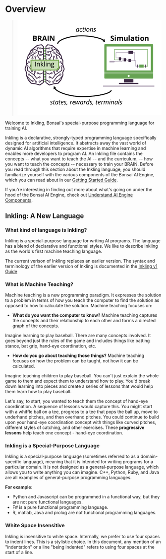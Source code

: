 # Overview

> ![Brain and Simulator][3]

Welcome to Inkling, Bonsai's special-purpose programming language for training AI.

Inkling is a declarative, strongly-typed programming language specifically designed for artificial intelligence. It abstracts away the vast world of dynamic AI algorithms that require expertise in machine learning and enables more developers to program AI. An Inkling file contains the concepts -- what you want to teach the AI -- and the curriculum, -- how you want to teach the concepts -- necessary to train your BRAIN. Before you read through this section about the Inkling language, you should familiarize yourself with the various components of the Bonsai AI Engine, which you can read about in our [Getting Started Guide][1].

If you're interesting in finding out more about what's going on under the hood of the Bonsai AI Engine, check out [Understand AI Engine Components][2].

## Inkling: A New Language

### What kind of language is Inkling?

Inkling is a special-purpose language for writing AI programs. The language has a blend of declarative and functional styles. We like to describe Inkling as the world's first machine teaching language.  

The current verison of Inkling replaces an earlier version. The syntax and terminology of the earlier version of Inkling is documented in the [Inkling v1 Guide][5]

### What is Machine Teaching?

Machine teaching is a new programming paradigm. It expresses the solution to a problem in terms of how you teach the computer to find the solution as opposed to how to calculate the solution. Machine teaching focuses on:

* **What do you want the computer to know?**
Machine teaching captures the concepts and their relationship to each other and forms a directed graph of the concepts.

Imagine learning to play baseball. There are many concepts involved. It goes beyond just the rules of the game and includes things like batting stance, bat grip, hand-eye coordination, etc.

* **How do you go about teaching those things?**
Machine teaching focuses on how the problem can be taught, not how it can be calculated.

Imagine teaching children to play baseball. You can't just explain the whole game to them and expect them to understand how to play. You'd break down learning into pieces and create a series of lessons that would help them learn how to play baseball.

Let's say, to start, you wanted to teach them the concept of hand-eye coordination. A sequence of lessons would capture this. You might start with a whiffle ball on a tee, progress to a tee that pops the ball up, move to underhand pitches, and then overhand pitches. You could continue to build upon your hand-eye coordination concept with things like curved pitches, different styles of catching, and other exercises. These **progressive lessons** help teach one concept - hand-eye coordination.

### Inkling is a Special-Purpose Language

Inkling is a special-purpose language (sometimes referred to as a domain-specific language), meaning that it is intended for writing programs for a particular domain. It is not designed as a general-purpose language, which allows you to write anything you can imagine. C++, Python, Ruby, and Java are all examples of general-purpose programming languages.

**For example:**

* Python and Javascript can be programmed in a functional way, but they are not pure functional languages.
* F# is a pure functional programming language.
* R, matlab, Java and prolog are not functional programming languages.

### White Space Insensitive

Inkling is insensitive to white space. Internally, we prefer to use four spaces to indent lines. This is a stylistic choice. In this document, any mention of an "indentation" or a line "being indented" refers to using four spaces at the start of a line.


[1]: ./getting-started.html#the-bonsai-platform
[2]: ./ai-engine-guide.html
[3]: ../../images/data-flow-simple.png
[4]: https://en.wikipedia.org/wiki/Functional_programming
[5]: ../../guides/inkling-guide.html#overview
